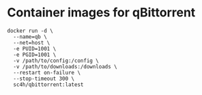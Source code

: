 # Container images for qBittorrent

```shell
docker run -d \
  --name=qb \
  --net=host \
  -e PUID=1001 \
  -e PGID=1001 \
  -v /path/to/config:/config \
  -v /path/to/downloads:/downloads \
  --restart on-failure \
  --stop-timeout 300 \
  sc4h/qbittorrent:latest
```
